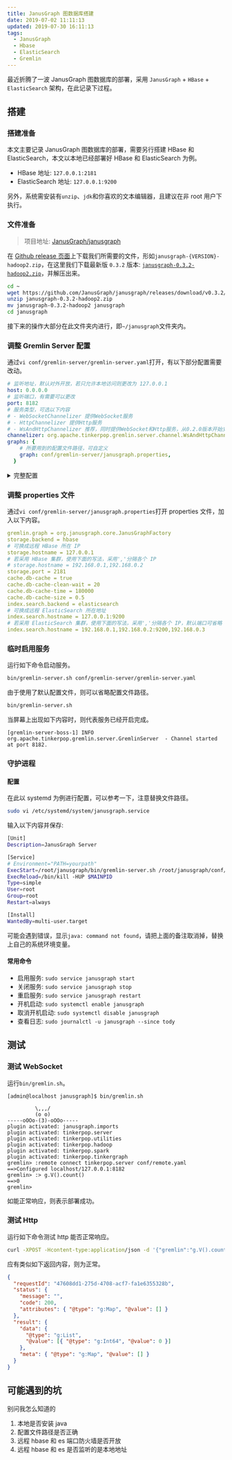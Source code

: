 ```yaml
---
title: JanusGraph 图数据库搭建
date: 2019-07-02 11:11:13
updated: 2019-07-30 16:11:13
tags:
  - JanusGraph
  - Hbase
  - ElasticSearch
  - Gremlin
---
```


最近折腾了一波 JanusGraph 图数据库的部署，采用 `JanusGraph` + `HBase` + `ElasticSearch` 架构，在此记录下过程。

<!--more-->

## 搭建

### 搭建准备

本文主要记录 JanusGraph 图数据库的部署，需要另行搭建 HBase 和 ElasticSearch，本文以本地已经部署好 HBase 和 ElasticSearch 为例。

- HBase 地址: `127.0.0.1:2181`
- ElasticSearch 地址: `127.0.0.1:9200`

另外，系统需安装有`unzip`、`jdk`和你喜欢的文本编辑器，且建议在非 root 用户下执行。

### 文件准备

> 项目地址: [JanusGraph/janusgraph](https://github.com/JanusGraph/janusgraph)

在 [Github release 页面](https://github.com/JanusGraph/janusgraph/releases)上下载我们所需要的文件，形如`janusgraph-{VERSION}-hadoop2.zip`，在这里我们下载最新版 `0.3.2` 版本: [`janusgraph-0.3.2-hadoop2.zip`](https://github.com/JanusGraph/janusgraph/releases/download/v0.3.2/janusgraph-0.3.2-hadoop2.zip)，并解压出来。

```bash
cd ~
wget https://github.com/JanusGraph/janusgraph/releases/download/v0.3.2/janusgraph-0.3.2-hadoop2.zip -cO janusgraph-0.3.2-hadoop2.zip
unzip janusgraph-0.3.2-hadoop2.zip
mv janusgraph-0.3.2-hadoop2 janusgraph
cd janusgraph
```

接下来的操作大部分在此文件夹内进行，即`~/janusgraph`文件夹内。

### 调整 Gremlin Server 配置

通过`vi conf/gremlin-server/gremlin-server.yaml`打开，有以下部分配置需要改动。

```yaml
# 监听地址，默认对外开放，若只允许本地访问则更改为 127.0.0.1
host: 0.0.0.0
# 监听端口，有需要可以更改
port: 8182
# 服务类型，可选以下内容
# - WebSocketChannelizer 提供WebSocket服务
# - HttpChannelizer 提供Http服务
# - WsAndHttpChannelizer 推荐，同时提供WebSocket和Http服务，从0.2.0版本开始支持
channelizer: org.apache.tinkerpop.gremlin.server.channel.WsAndHttpChannelizer
graphs: {
    # 所要用到的配置文件路径，可自定义
    graph: conf/gremlin-server/janusgraph.properties,
  }
```

<details>
  <summary>完整配置</summary>

```yaml
host: 0.0.0.0
port: 8182
scriptEvaluationTimeout: 30000
channelizer: org.apache.tinkerpop.gremlin.server.channel.WsAndHttpChannelizer
graphs: { graph: conf/gremlin-server/janusgraph.properties }
scriptEngines:
  {
    gremlin-groovy:
      {
        plugins:
          {
            org.janusgraph.graphdb.tinkerpop.plugin.JanusGraphGremlinPlugin: {},
            org.apache.tinkerpop.gremlin.server.jsr223.GremlinServerGremlinPlugin:
              {},
            org.apache.tinkerpop.gremlin.tinkergraph.jsr223.TinkerGraphGremlinPlugin:
              {},
            org.apache.tinkerpop.gremlin.jsr223.ImportGremlinPlugin:
              {
                classImports: [java.lang.Math],
                methodImports: [java.lang.Math#*],
              },
            org.apache.tinkerpop.gremlin.jsr223.ScriptFileGremlinPlugin:
              { files: [scripts/empty-sample.groovy] },
          },
      },
  }
serializers:
  - {
      className: org.apache.tinkerpop.gremlin.driver.ser.GryoMessageSerializerV3d0,
      config:
        {
          ioRegistries: [org.janusgraph.graphdb.tinkerpop.JanusGraphIoRegistry],
        },
    }
  - {
      className: org.apache.tinkerpop.gremlin.driver.ser.GryoMessageSerializerV3d0,
      config: { serializeResultToString: true },
    }
  - {
      className: org.apache.tinkerpop.gremlin.driver.ser.GraphSONMessageSerializerV3d0,
      config:
        {
          ioRegistries: [org.janusgraph.graphdb.tinkerpop.JanusGraphIoRegistry],
        },
    }
  # Older serialization versions for backwards compatibility:
  - {
      className: org.apache.tinkerpop.gremlin.driver.ser.GryoMessageSerializerV1d0,
      config:
        {
          ioRegistries: [org.janusgraph.graphdb.tinkerpop.JanusGraphIoRegistry],
        },
    }
  - {
      className: org.apache.tinkerpop.gremlin.driver.ser.GryoLiteMessageSerializerV1d0,
      config:
        {
          ioRegistries: [org.janusgraph.graphdb.tinkerpop.JanusGraphIoRegistry],
        },
    }
  - {
      className: org.apache.tinkerpop.gremlin.driver.ser.GryoMessageSerializerV1d0,
      config: { serializeResultToString: true },
    }
  - {
      className: org.apache.tinkerpop.gremlin.driver.ser.GraphSONMessageSerializerGremlinV2d0,
      config:
        {
          ioRegistries: [org.janusgraph.graphdb.tinkerpop.JanusGraphIoRegistry],
        },
    }
  - {
      className: org.apache.tinkerpop.gremlin.driver.ser.GraphSONMessageSerializerGremlinV1d0,
      config:
        {
          ioRegistries:
            [org.janusgraph.graphdb.tinkerpop.JanusGraphIoRegistryV1d0],
        },
    }
  - {
      className: org.apache.tinkerpop.gremlin.driver.ser.GraphSONMessageSerializerV1d0,
      config:
        {
          ioRegistries:
            [org.janusgraph.graphdb.tinkerpop.JanusGraphIoRegistryV1d0],
        },
    }
processors:
  - {
      className: org.apache.tinkerpop.gremlin.server.op.session.SessionOpProcessor,
      config: { sessionTimeout: 28800000 },
    }
  - {
      className: org.apache.tinkerpop.gremlin.server.op.traversal.TraversalOpProcessor,
      config: { cacheExpirationTime: 600000, cacheMaxSize: 1000 },
    }
metrics:
  {
    consoleReporter: { enabled: true, interval: 180000 },
    csvReporter:
      {
        enabled: true,
        interval: 180000,
        fileName: /tmp/gremlin-server-metrics.csv,
      },
    jmxReporter: { enabled: true },
    slf4jReporter: { enabled: true, interval: 180000 },
    gangliaReporter:
      { enabled: false, interval: 180000, addressingMode: MULTICAST },
    graphiteReporter: { enabled: false, interval: 180000 },
  }
maxInitialLineLength: 4096
maxHeaderSize: 8192
maxChunkSize: 8192
maxContentLength: 65536
maxAccumulationBufferComponents: 1024
resultIterationBatchSize: 64
writeBufferLowWaterMark: 32768
writeBufferHighWaterMark: 65536
```

</details>

### 调整 properties 文件

通过`vi conf/gremlin-server/janusgraph.properties`打开 properties 文件，加入以下内容。

```yaml
gremlin.graph = org.janusgraph.core.JanusGraphFactory
storage.backend = hbase
# 可换成远程 HBase 所在 IP
storage.hostname = 127.0.0.1
# 若采用 HBase 集群，使用下面的写法，采用','分隔各个 IP
# storage.hostname = 192.168.0.1,192.168.0.2
storage.port = 2181
cache.db-cache = true
cache.db-cache-clean-wait = 20
cache.db-cache-time = 180000
cache.db-cache-size = 0.5
index.search.backend = elasticsearch
# 可换成远程 ElasticSearch 所在地址
index.search.hostname = 127.0.0.1:9200
# 若采用 ElasticSearch 集群，使用下面的写法，采用','分隔各个 IP，默认端口可省略
index.search.hostname = 192.168.0.1,192.168.0.2:9200,192.168.0.3
```

### 临时启用服务

运行如下命令启动服务。

```bash
bin/gremlin-server.sh conf/gremlin-server/gremlin-server.yaml
```

由于使用了默认配置文件，则可以省略配置文件路径。

```bash
bin/gremlin-server.sh
```

当屏幕上出现如下内容时，则代表服务已经开启完成。

```
[gremlin-server-boss-1] INFO  org.apache.tinkerpop.gremlin.server.GremlinServer  - Channel started at port 8182.
```

### 守护进程

#### 配置

在此以 systemd 为例进行配置，可以参考一下，注意替换文件路径。

```bash
sudo vi /etc/systemd/system/janusgraph.service
```

输入以下内容并保存:

```bash
[Unit]
Description=JanusGraph Server

[Service]
# Environment="PATH=yourpath"
ExecStart=/root/janusgraph/bin/gremlin-server.sh /root/janusgraph/conf/gremlin-server/gremlin-server.yaml
ExecReload=/bin/kill -HUP $MAINPID
Type=simple
User=root
Group=root
Restart=always

[Install]
WantedBy=multi-user.target
```

可能会遇到错误，显示`java: command not found`，请把上面的备注取消掉，替换上自己的系统环境变量。

#### 常用命令

- 启用服务: `sudo service janusgraph start`
- 关闭服务: `sudo service janusgraph stop`
- 重启服务: `sudo service janusgraph restart`
- 开机启动: `sudo systemctl enable janusgraph`
- 取消开机启动: `sudo systemctl disable janusgraph`
- 查看日志: `sudo journalctl -u janusgraph --since tody`

## 测试

### 测试 WebSocket

运行`bin/gremlin.sh`。

```
[admin@localhost janusgraph]$ bin/gremlin.sh

         \,,,/
         (o o)
-----oOOo-(3)-oOOo-----
plugin activated: janusgraph.imports
plugin activated: tinkerpop.server
plugin activated: tinkerpop.utilities
plugin activated: tinkerpop.hadoop
plugin activated: tinkerpop.spark
plugin activated: tinkerpop.tinkergraph
gremlin> :remote connect tinkerpop.server conf/remote.yaml
==>Configured localhost/127.0.0.1:8182
gremlin> :> g.V().count()
==>0
gremlin>
```

如能正常响应，则表示部署成功。

### 测试 Http

运行如下命令测试 http 能否正常响应。

```bash
curl -XPOST -Hcontent-type:application/json -d '{"gremlin":"g.V().count()"}' http://localhost:8182
```

应有类似如下返回内容，则为正常。

```json
{
  "requestId": "47608dd1-275d-4708-acf7-fa1e6355328b",
  "status": {
    "message": "",
    "code": 200,
    "attributes": { "@type": "g:Map", "@value": [] }
  },
  "result": {
    "data": {
      "@type": "g:List",
      "@value": [{ "@type": "g:Int64", "@value": 0 }]
    },
    "meta": { "@type": "g:Map", "@value": [] }
  }
}
```

## 可能遇到的坑

别问我怎么知道的

1. 本地是否安装 java
2. 配置文件路径是否正确
3. 远程 hbase 和 es 端口防火墙是否开放
4. 远程 hbase 和 es 是否监听的是本地地址
